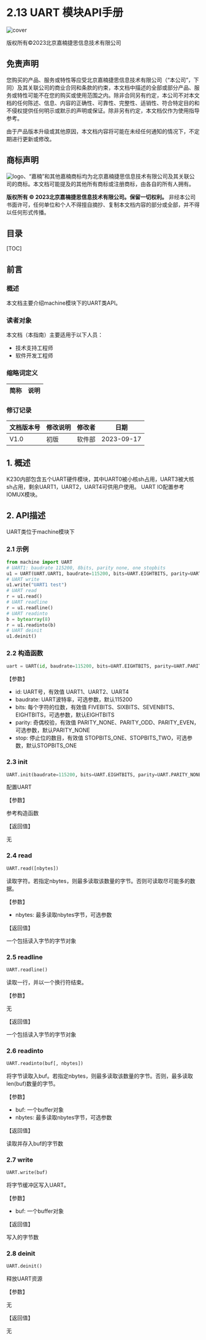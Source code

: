 # 2.13 UART 模块API手册

![cover](../images/canaan-cover.png)

版权所有©2023北京嘉楠捷思信息技术有限公司

<div style="page-break-after:always"></div>

## 免责声明

您购买的产品、服务或特性等应受北京嘉楠捷思信息技术有限公司（“本公司”，下同）及其关联公司的商业合同和条款的约束，本文档中描述的全部或部分产品、服务或特性可能不在您的购买或使用范围之内。除非合同另有约定，本公司不对本文档的任何陈述、信息、内容的正确性、可靠性、完整性、适销性、符合特定目的和不侵权提供任何明示或默示的声明或保证。除非另有约定，本文档仅作为使用指导参考。

由于产品版本升级或其他原因，本文档内容将可能在未经任何通知的情况下，不定期进行更新或修改。

## 商标声明

![logo](../images/logo.png)、“嘉楠”和其他嘉楠商标均为北京嘉楠捷思信息技术有限公司及其关联公司的商标。本文档可能提及的其他所有商标或注册商标，由各自的所有人拥有。

**版权所有 © 2023北京嘉楠捷思信息技术有限公司。保留一切权利。**
非经本公司书面许可，任何单位和个人不得擅自摘抄、复制本文档内容的部分或全部，并不得以任何形式传播。

<div style="page-break-after:always"></div>

## 目录

[TOC]

## 前言

### 概述

本文档主要介绍machine模块下的UART类API。

### 读者对象

本文档（本指南）主要适用于以下人员：

- 技术支持工程师
- 软件开发工程师

### 缩略词定义

| 简称 | 说明 |
| ---- | ---- |

### 修订记录

| 文档版本号 | 修改说明 | 修改者     | 日期       |
| ---------- | -------- | ---------- | ---------- |
| V1.0       | 初版     | 软件部      | 2023-09-17 |

## 1. 概述

K230内部包含五个UART硬件模块，其中UART0被小核sh占用，UART3被大核sh占用，剩余UART1，UART2，UART4可供用户使用。
UART IO配置参考IOMUX模块。

## 2. API描述

UART类位于machine模块下

### 2.1 示例

```python
from machine import UART
# UART1: baudrate 115200, 8bits, parity none, one stopbits
u1 = UART(UART.UART1, baudrate=115200, bits=UART.EIGHTBITS, parity=UART.PARITY_NONE, stop=UART.STOPBITS_ONE)
# UART write
u1.write("UART1 test")
# UART read
r = u1.read()
# UART readline
r = u1.readline()
# UART readinto
b = bytearray(8)
r = u1.readinto(b)
# UART deinit
u1.deinit()
```

### 2.2 构造函数

```python
uart = UART(id, baudrate=115200, bits=UART.EIGHTBITS, parity=UART.PARITY_NONE, stop=UART.STOPBITS_ONE)
```

【参数】

- id: UART号，有效值 UART1、UART2、UART4
- baudrate: UART波特率，可选参数，默认115200
- bits: 每个字符的位数，有效值 FIVEBITS、SIXBITS、SEVENBITS、EIGHTBITS，可选参数，默认EIGHTBITS
- parity: 奇偶校验，有效值 PARITY_NONE、PARITY_ODD、PARITY_EVEN，可选参数，默认PARITY_NONE
- stop: 停止位的数目，有效值 STOPBITS_ONE、STOPBITS_TWO，可选参数，默认STOPBITS_ONE

### 2.3 init

```python
UART.init(baudrate=115200, bits=UART.EIGHTBITS, parity=UART.PARITY_NONE, stop=UART.STOPBITS_ONE)
```

配置UART

【参数】

参考构造函数

【返回值】

无

### 2.4 read

```python
UART.read([nbytes])
```

读取字符。若指定nbytes，则最多读取该数量的字节。否则可读取尽可能多的数据。

【参数】

- nbytes: 最多读取nbytes字节，可选参数

【返回值】

一个包括读入字节的字节对象

### 2.5 readline

```python
UART.readline()
```

读取一行，并以一个换行符结束。

【参数】

无

【返回值】

一个包括读入字节的字节对象

### 2.6 readinto

```python
UART.readinto(buf[, nbytes])
```

将字节读取入buf。若指定nbytes，则最多读取该数量的字节。否则，最多读取len(buf)数量的字节。

【参数】

- buf: 一个buffer对象
- nbytes: 最多读取nbytes字节，可选参数

【返回值】

读取并存入buf的字节数

### 2.7 write

```python
UART.write(buf)
```

将字节缓冲区写入UART。

【参数】

- buf: 一个buffer对象

【返回值】

写入的字节数

### 2.8 deinit

```python
UART.deinit()
```

释放UART资源

【参数】

无

【返回值】

无
